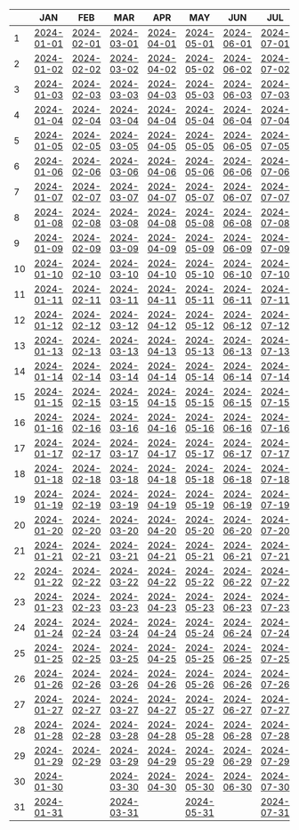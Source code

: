 
|     | JAN                         | FEB                         | MAR                         | APR                         | MAY                         | JUN                         | JUL                         | AUG                         | SEP                         | OCT                         | NOV                         | DEC                         |
| --- | --------------------------- | --------------------------- | --------------------------- | --------------------------- | --------------------------- | --------------------------- | --------------------------- | --------------------------- | --------------------------- | --------------------------- | --------------------------- | --------------------------- |
| 1   | [2024-01-01](2024-01-01.md) | [2024-02-01](2024-02-01.md) | [2024-03-01](2024-03-01.md) | [2024-04-01](2024-04-01.md) | [2024-05-01](2024-05-01.md) | [2024-06-01](2024-06-01.md) | [2024-07-01](2024-07-01.md) | [2024-08-01](2024-08-01.md) | [2024-09-01](2024-09-01.md) | [2024-10-01](2024-10-01.md) | [2024-11-01](2024-11-01.md) | [2024-12-01](2024-12-01.md) |
| 2   | [2024-01-02](2024-01-02.md) | [2024-02-02](2024-02-02.md) | [2024-03-02](2024-03-02.md) | [2024-04-02](2024-04-02.md) | [2024-05-02](2024-05-02.md) | [2024-06-02](2024-06-02.md) | [2024-07-02](2024-07-02.md) | [2024-08-02](2024-08-02.md) | [2024-09-02](2024-09-02.md) | [2024-10-02](2024-10-02.md) | [2024-11-02](2024-11-02.md) | [2024-12-02](2024-12-02.md) |
| 3   | [2024-01-03](2024-01-03.md) | [2024-02-03](2024-02-03.md) | [2024-03-03](2024-03-03.md) | [2024-04-03](2024-04-03.md) | [2024-05-03](2024-05-03.md) | [2024-06-03](2024-06-03.md) | [2024-07-03](2024-07-03.md) | [2024-08-03](2024-08-03.md) | [2024-09-03](2024-09-03.md) | [2024-10-03](2024-10-03.md) | [2024-11-03](2024-11-03.md) | [2024-12-03](2024-12-03.md) |
| 4   | [2024-01-04](2024-01-04.md) | [2024-02-04](2024-02-04.md) | [2024-03-04](2024-03-04.md) | [2024-04-04](2024-04-04.md) | [2024-05-04](2024-05-04.md) | [2024-06-04](2024-06-04.md) | [2024-07-04](2024-07-04.md) | [2024-08-04](2024-08-04.md) | [2024-09-04](2024-09-04.md) | [2024-10-04](2024-10-04.md) | [2024-11-04](2024-11-04.md) | [2024-12-04](2024-12-04.md) |
| 5   | [2024-01-05](2024-01-05.md) | [2024-02-05](2024-02-05.md) | [2024-03-05](2024-03-05.md) | [2024-04-05](2024-04-05.md) | [2024-05-05](2024-05-05.md) | [2024-06-05](2024-06-05.md) | [2024-07-05](2024-07-05.md) | [2024-08-05](2024-08-05.md) | [2024-09-05](2024-09-05.md) | [2024-10-05](2024-10-05.md) | [2024-11-05](2024-11-05.md) | [2024-12-05](2024-12-05.md) |
| 6   | [2024-01-06](2024-01-06.md) | [2024-02-06](2024-02-06.md) | [2024-03-06](2024-03-06.md) | [2024-04-06](2024-04-06.md) | [2024-05-06](2024-05-06.md) | [2024-06-06](2024-06-06.md) | [2024-07-06](2024-07-06.md) | [2024-08-06](2024-08-06.md) | [2024-09-06](2024-09-06.md) | [2024-10-06](2024-10-06.md) | [2024-11-06](2024-11-06.md) | [2024-12-06](2024-12-06.md) |
| 7   | [2024-01-07](2024-01-07.md) | [2024-02-07](2024-02-07.md) | [2024-03-07](2024-03-07.md) | [2024-04-07](2024-04-07.md) | [2024-05-07](2024-05-07.md) | [2024-06-07](2024-06-07.md) | [2024-07-07](2024-07-07.md) | [2024-08-07](2024-08-07.md) | [2024-09-07](2024-09-07.md) | [2024-10-07](2024-10-07.md) | [2024-11-07](2024-11-07.md) | [2024-12-07](2024-12-07.md) |
| 8   | [2024-01-08](2024-01-08.md) | [2024-02-08](2024-02-08.md) | [2024-03-08](2024-03-08.md) | [2024-04-08](2024-04-08.md) | [2024-05-08](2024-05-08.md) | [2024-06-08](2024-06-08.md) | [2024-07-08](2024-07-08.md) | [2024-08-08](2024-08-08.md) | [2024-09-08](2024-09-08.md) | [2024-10-08](2024-10-08.md) | [2024-11-08](2024-11-08.md) | [2024-12-08](2024-12-08.md) |
| 9   | [2024-01-09](2024-01-09.md) | [2024-02-09](2024-02-09.md) | [2024-03-09](2024-03-09.md) | [2024-04-09](2024-04-09.md) | [2024-05-09](2024-05-09.md) | [2024-06-09](2024-06-09.md) | [2024-07-09](2024-07-09.md) | [2024-08-09](2024-08-09.md) | [2024-09-09](2024-09-09.md) | [2024-10-09](2024-10-09.md) | [2024-11-09](2024-11-09.md) | [2024-12-09](2024-12-09.md) |
| 10  | [2024-01-10](2024-01-10.md) | [2024-02-10](2024-02-10.md) | [2024-03-10](2024-03-10.md) | [2024-04-10](2024-04-10.md) | [2024-05-10](2024-05-10.md) | [2024-06-10](2024-06-10.md) | [2024-07-10](2024-07-10.md) | [2024-08-10](2024-08-10.md) | [2024-09-10](2024-09-10.md) | [2024-10-10](2024-10-10.md) | [2024-11-10](2024-11-10.md) | [2024-12-10](2024-12-10.md) |
| 11  | [2024-01-11](2024-01-11.md) | [2024-02-11](2024-02-11.md) | [2024-03-11](2024-03-11.md) | [2024-04-11](2024-04-11.md) | [2024-05-11](2024-05-11.md) | [2024-06-11](2024-06-11.md) | [2024-07-11](2024-07-11.md) | [2024-08-11](2024-08-11.md) | [2024-09-11](2024-09-11.md) | [2024-10-11](2024-10-11.md) | [2024-11-11](2024-11-11.md) | [2024-12-11](2024-12-11.md) |
| 12  | [2024-01-12](2024-01-12.md) | [2024-02-12](2024-02-12.md) | [2024-03-12](2024-03-12.md) | [2024-04-12](2024-04-12.md) | [2024-05-12](2024-05-12.md) | [2024-06-12](2024-06-12.md) | [2024-07-12](2024-07-12.md) | [2024-08-12](2024-08-12.md) | [2024-09-12](2024-09-12.md) | [2024-10-12](2024-10-12.md) | [2024-11-12](2024-11-12.md) | [2024-12-12](2024-12-12.md) |
| 13  | [2024-01-13](2024-01-13.md) | [2024-02-13](2024-02-13.md) | [2024-03-13](2024-03-13.md) | [2024-04-13](2024-04-13.md) | [2024-05-13](2024-05-13.md) | [2024-06-13](2024-06-13.md) | [2024-07-13](2024-07-13.md) | [2024-08-13](2024-08-13.md) | [2024-09-13](2024-09-13.md) | [2024-10-13](2024-10-13.md) | [2024-11-13](2024-11-13.md) | [2024-12-13](2024-12-13.md) |
| 14  | [2024-01-14](2024-01-14.md) | [2024-02-14](2024-02-14.md) | [2024-03-14](2024-03-14.md) | [2024-04-14](2024-04-14.md) | [2024-05-14](2024-05-14.md) | [2024-06-14](2024-06-14.md) | [2024-07-14](2024-07-14.md) | [2024-08-14](2024-08-14.md) | [2024-09-14](2024-09-14.md) | [2024-10-14](2024-10-14.md) | [2024-11-14](2024-11-14.md) | [2024-12-14](2024-12-14.md) |
| 15  | [2024-01-15](2024-01-15.md) | [2024-02-15](2024-02-15.md) | [2024-03-15](2024-03-15.md) | [2024-04-15](2024-04-15.md) | [2024-05-15](2024-05-15.md) | [2024-06-15](2024-06-15.md) | [2024-07-15](2024-07-15.md) | [2024-08-15](2024-08-15.md) | [2024-09-15](2024-09-15.md) | [2024-10-15](2024-10-15.md) | [2024-11-15](2024-11-15.md) | [2024-12-15](2024-12-15.md) |
| 16  | [2024-01-16](2024-01-16.md) | [2024-02-16](2024-02-16.md) | [2024-03-16](2024-03-16.md) | [2024-04-16](2024-04-16.md) | [2024-05-16](2024-05-16.md) | [2024-06-16](2024-06-16.md) | [2024-07-16](2024-07-16.md) | [2024-08-16](2024-08-16.md) | [2024-09-16](2024-09-16.md) | [2024-10-16](2024-10-16.md) | [2024-11-16](2024-11-16.md) | [2024-12-16](2024-12-16.md) |
| 17  | [2024-01-17](2024-01-17.md) | [2024-02-17](2024-02-17.md) | [2024-03-17](2024-03-17.md) | [2024-04-17](2024-04-17.md) | [2024-05-17](2024-05-17.md) | [2024-06-17](2024-06-17.md) | [2024-07-17](2024-07-17.md) | [2024-08-17](2024-08-17.md) | [2024-09-17](2024-09-17.md) | [2024-10-17](2024-10-17.md) | [2024-11-17](2024-11-17.md) | [2024-12-17](2024-12-17.md) |
| 18  | [2024-01-18](2024-01-18.md) | [2024-02-18](2024-02-18.md) | [2024-03-18](2024-03-18.md) | [2024-04-18](2024-04-18.md) | [2024-05-18](2024-05-18.md) | [2024-06-18](2024-06-18.md) | [2024-07-18](2024-07-18.md) | [2024-08-18](2024-08-18.md) | [2024-09-18](2024-09-18.md) | [2024-10-18](2024-10-18.md) | [2024-11-18](2024-11-18.md) | [2024-12-18](2024-12-18.md) |
| 19  | [2024-01-19](2024-01-19.md) | [2024-02-19](2024-02-19.md) | [2024-03-19](2024-03-19.md) | [2024-04-19](2024-04-19.md) | [2024-05-19](2024-05-19.md) | [2024-06-19](2024-06-19.md) | [2024-07-19](2024-07-19.md) | [2024-08-19](2024-08-19.md) | [2024-09-19](2024-09-19.md) | [2024-10-19](2024-10-19.md) | [2024-11-19](2024-11-19.md) | [2024-12-19](2024-12-19.md) |
| 20  | [2024-01-20](2024-01-20.md) | [2024-02-20](2024-02-20.md) | [2024-03-20](2024-03-20.md) | [2024-04-20](2024-04-20.md) | [2024-05-20](2024-05-20.md) | [2024-06-20](2024-06-20.md) | [2024-07-20](2024-07-20.md) | [2024-08-20](2024-08-20.md) | [2024-09-20](2024-09-20.md) | [2024-10-20](2024-10-20.md) | [2024-11-20](2024-11-20.md) | [2024-12-20](2024-12-20.md) |
| 21  | [2024-01-21](2024-01-21.md) | [2024-02-21](2024-02-21.md) | [2024-03-21](2024-03-21.md) | [2024-04-21](2024-04-21.md) | [2024-05-21](2024-05-21.md) | [2024-06-21](2024-06-21.md) | [2024-07-21](2024-07-21.md) | [2024-08-21](2024-08-21.md) | [2024-09-21](2024-09-21.md) | [2024-10-21](2024-10-21.md) | [2024-11-21](2024-11-21.md) | [2024-12-21](2024-12-21.md) |
| 22  | [2024-01-22](2024-01-22.md) | [2024-02-22](2024-02-22.md) | [2024-03-22](2024-03-22.md) | [2024-04-22](2024-04-22.md) | [2024-05-22](2024-05-22.md) | [2024-06-22](2024-06-22.md) | [2024-07-22](2024-07-22.md) | [2024-08-22](2024-08-22.md) | [2024-09-22](2024-09-22.md) | [2024-10-22](2024-10-22.md) | [2024-11-22](2024-11-22.md) | [2024-12-22](2024-12-22.md) |
| 23  | [2024-01-23](2024-01-23.md) | [2024-02-23](2024-02-23.md) | [2024-03-23](2024-03-23.md) | [2024-04-23](2024-04-23.md) | [2024-05-23](2024-05-23.md) | [2024-06-23](2024-06-23.md) | [2024-07-23](2024-07-23.md) | [2024-08-23](2024-08-23.md) | [2024-09-23](2024-09-23.md) | [2024-10-23](2024-10-23.md) | [2024-11-23](2024-11-23.md) | [2024-12-23](2024-12-23.md) |
| 24  | [2024-01-24](2024-01-24.md) | [2024-02-24](2024-02-24.md) | [2024-03-24](2024-03-24.md) | [2024-04-24](2024-04-24.md) | [2024-05-24](2024-05-24.md) | [2024-06-24](2024-06-24.md) | [2024-07-24](2024-07-24.md) | [2024-08-24](2024-08-24.md) | [2024-09-24](2024-09-24.md) | [2024-10-24](2024-10-24.md) | [2024-11-24](2024-11-24.md) | [2024-12-24](2024-12-24.md) |
| 25  | [2024-01-25](2024-01-25.md) | [2024-02-25](2024-02-25.md) | [2024-03-25](2024-03-25.md) | [2024-04-25](2024-04-25.md) | [2024-05-25](2024-05-25.md) | [2024-06-25](2024-06-25.md) | [2024-07-25](2024-07-25.md) | [2024-08-25](2024-08-25.md) | [2024-09-25](2024-09-25.md) | [2024-10-25](2024-10-25.md) | [2024-11-25](2024-11-25.md) | [2024-12-25](2024-12-25.md) |
| 26  | [2024-01-26](2024-01-26.md) | [2024-02-26](2024-02-26.md) | [2024-03-26](2024-03-26.md) | [2024-04-26](2024-04-26.md) | [2024-05-26](2024-05-26.md) | [2024-06-26](2024-06-26.md) | [2024-07-26](2024-07-26.md) | [2024-08-26](2024-08-26.md) | [2024-09-26](2024-09-26.md) | [2024-10-26](2024-10-26.md) | [2024-11-26](2024-11-26.md) | [2024-12-26](2024-12-26.md) |
| 27  | [2024-01-27](2024-01-27.md) | [2024-02-27](2024-02-27.md) | [2024-03-27](2024-03-27.md) | [2024-04-27](2024-04-27.md) | [2024-05-27](2024-05-27.md) | [2024-06-27](2024-06-27.md) | [2024-07-27](2024-07-27.md) | [2024-08-27](2024-08-27.md) | [2024-09-27](2024-09-27.md) | [2024-10-27](2024-10-27.md) | [2024-11-27](2024-11-27.md) | [2024-12-27](2024-12-27.md) |
| 28  | [2024-01-28](2024-01-28.md) | [2024-02-28](2024-02-28.md) | [2024-03-28](2024-03-28.md) | [2024-04-28](2024-04-28.md) | [2024-05-28](2024-05-28.md) | [2024-06-28](2024-06-28.md) | [2024-07-28](2024-07-28.md) | [2024-08-28](2024-08-28.md) | [2024-09-28](2024-09-28.md) | [2024-10-28](2024-10-28.md) | [2024-11-28](2024-11-28.md) | [2024-12-28](2024-12-28.md) |
| 29  | [2024-01-29](2024-01-29.md) | [2024-02-29](2024-02-29.md) | [2024-03-29](2024-03-29.md) | [2024-04-29](2024-04-29.md) | [2024-05-29](2024-05-29.md) | [2024-06-29](2024-06-29.md) | [2024-07-29](2024-07-29.md) | [2024-08-29](2024-08-29.md) | [2024-09-29](2024-09-29.md) | [2024-10-29](2024-10-29.md) | [2024-11-29](2024-11-29.md) | [2024-12-29](2024-12-29.md) |
| 30  | [2024-01-30](2024-01-30.md) |                             | [2024-03-30](2024-03-30.md) | [2024-04-30](2024-04-30.md) | [2024-05-30](2024-05-30.md) | [2024-06-30](2024-06-30.md) | [2024-07-30](2024-07-30.md) | [2024-08-30](2024-08-30.md) | [2024-09-30](2024-09-30.md) | [2024-10-30](2024-10-30.md) | [2024-11-30](2024-11-30.md) | [2024-12-30](2024-12-30.md) |
| 31  | [2024-01-31](2024-01-31.md) |                             | [2024-03-31](2024-03-31.md) |                             | [2024-05-31](2024-05-31.md) |                             | [2024-07-31](2024-07-31.md) | [2024-08-31](2024-08-31.md) |                             | [2024-10-31](2024-10-31.md) |                             | [2024-12-31](2024-12-31.md) |
